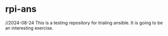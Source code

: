 # rpi-ans

//2024-08-24
This is a testing repository for trialing ansible.
It is going to be an interesting exercise.
